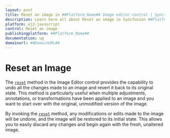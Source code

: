 ```yaml
---
layout: post
title: Reset an image in ##Platform_Name## Image editor control | Syncfusion
description: Learn here all about Reset an image in Syncfusion ##Platform_Name## Image editor control of Syncfusion Essential JS 2 and more.
platform: ej2-javascript
control: Reset an image  
publishingplatform: ##Platform_Name##
documentation: ug
domainurl: ##DomainURL##
---
```


# Reset an Image

The [`reset`](https://ej2.syncfusion.com/javascript/documentation/api/image-editor/#reset) method in the Image Editor control provides the capability to undo all the changes made to an image and revert it back to its original state. This method is particularly useful when multiple adjustments, annotations, or transformations have been applied to an image and you want to start over with the original, unmodified version of the image. 

By invoking the [`reset`](https://ej2.syncfusion.com/javascript/documentation/api/image-editor/#reset) method, any modifications or edits made to the image will be undone, and the image will be restored to its initial state. This allows you to easily discard any changes and begin again with the fresh, unaltered image. 